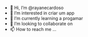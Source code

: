 - 👋 Hi, I’m @rayanecardoso
- 👀 I’m interested in criar um app
- 🌱 I’m currently learning a progamar 
- 💞️ I’m looking to collaborate on  
- 📫 How to reach me ...

<!---
rayanecardoso/rayanecardoso is a ✨ special ✨ repository because its `README.md` (this file) appears on your GitHub profile.
You can click the Preview link to take a look at your changes.
--->

